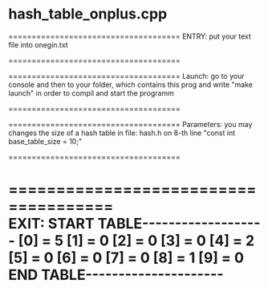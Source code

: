 # hash_table_onplus.cpp
=====================================
ENTRY:
  put your text file into onegin.txt 

=====================================



=====================================
Launch:
  go to your console and then to your folder, which contains this prog and write "make launch" in order to compil and start the programm
  
=====================================
  
  
  
=====================================
Parameters:
  you may changes the size of a hash table in file: hash.h on 8-th line "const int base_table_size = 10;"

=====================================
  
  
  
=====================================  
EXIT:
  START TABLE-------------------
  [0] = 5
  [1] = 0
  [2] = 0
  [3] = 0
  [4] = 2
  [5] = 0
  [6] = 0
  [7] = 0
  [8] = 1
  [9] = 0
  END TABLE---------------------
=====================================
